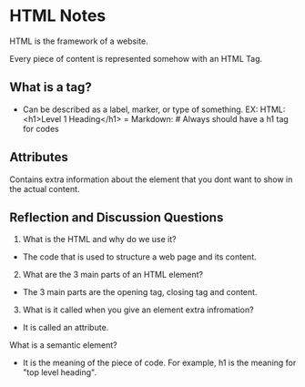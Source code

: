 # HTML Notes 

HTML is the framework of  a website. 

Every piece of content is represented somehow with an HTML Tag.

## What is a tag?

- Can be described as a label, marker, or type of something. 
EX: HTML: \<h1>Level 1 Heading\</h1> = Markdown: # 
Always should have a h1 tag for codes

## Attributes 

Contains extra information about the element that you dont want to show in the actual content. 


## Reflection and Discussion Questions

1. What is the HTML and why do we use it? 

- The code that is used to structure a web page and its content. 

2. What are the 3 main parts of an HTML element?

- The 3 main parts are the opening tag, closing tag and content. 

3. What is it called when you give an element extra infromation?

- It is called an attribute. 

What is a semantic element? 

- It is the meaning of the piece of code. For example, h1 is the meaning for "top level heading". 